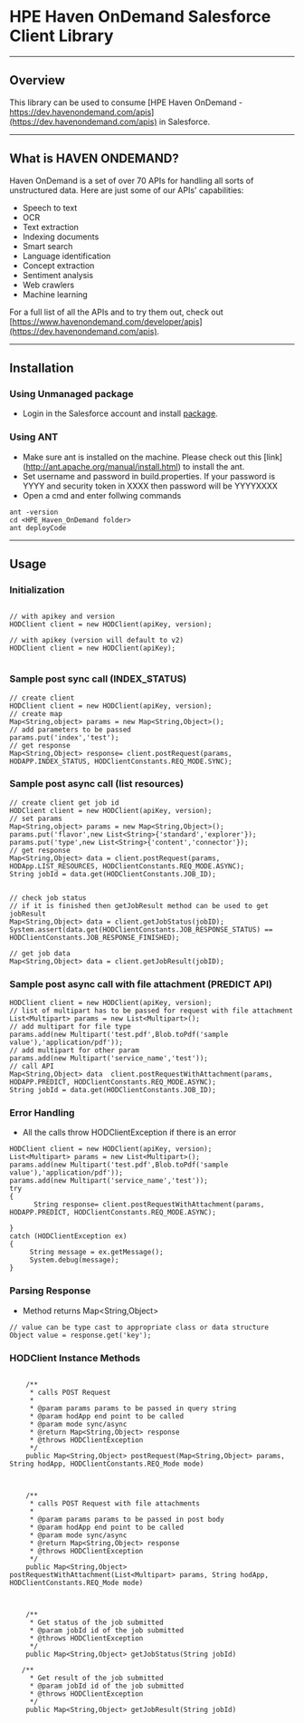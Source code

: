 # HPE Haven OnDemand Salesforce Client Library

----
## Overview
This library can be used to consume [HPE Haven OnDemand - https://dev.havenondemand.com/apis](https://dev.havenondemand.com/apis) in Salesforce. 

----
## What is HAVEN ONDEMAND?
Haven OnDemand is a set of over 70 APIs for handling all sorts of unstructured data. Here are just some of our APIs' capabilities:

- Speech to text
- OCR
- Text extraction
- Indexing documents
- Smart search
- Language identification
- Concept extraction
- Sentiment analysis
- Web crawlers
- Machine learning

For a full list of all the APIs and to try them out, check out [https://www.havenondemand.com/developer/apis](https://dev.havenondemand.com/apis).

----
## Installation

### Using Unmanaged package

- Login in the Salesforce account and install [package](https://login.salesforce.com/packaging/installPackage.apexp?p0=04t280000006YVp).

### Using ANT

- Make sure ant is installed on the machine. Please check out this [link] (http://ant.apache.org/manual/install.html) to install the ant.
- Set username and password in build.properties. If your password is YYYY and security token in XXXX then password will be YYYYXXXX
- Open a cmd and enter follwing commands
```
ant -version
cd <HPE_Haven_OnDemand folder>
ant deployCode
```
----
## Usage

### Initialization

``` Apex

// with apikey and version
HODClient client = new HODClient(apiKey, version);

// with apikey (version will default to v2)
HODClient client = new HODClient(apiKey);


```
### Sample post sync call (INDEX_STATUS)

``` Apex
// create client
HODClient client = new HODClient(apiKey, version);
// create map
Map<String,object> params = new Map<String,Object>(); 
// add parameters to be passed
params.put('index','test');
// get response
Map<String,Object> response= client.postRequest(params, HODAPP.INDEX_STATUS, HODClientConstants.REQ_MODE.SYNC);
```

### Sample post async call (list resources)

``` Apex
// create client get job id
HODClient client = new HODClient(apiKey, version);
// set params
Map<String,object> params = new Map<String,Object>(); 
params.put('flavor',new List<String>{'standard','explorer'});
params.put('type',new List<String>{'content','connector'});
// get response
Map<String,Object> data = client.postRequest(params, HODApp.LIST_RESOURCES, HODClientConstants.REQ_MODE.ASYNC);
String jobId = data.get(HODClientConstants.JOB_ID);


// check job status
// if it is finished then getJobResult method can be used to get jobResult
Map<String,Object> data = client.getJobStatus(jobID);
System.assert(data.get(HODClientConstants.JOB_RESPONSE_STATUS) == HODClientConstants.JOB_RESPONSE_FINISHED);

// get job data
Map<String,Object> data = client.getJobResult(jobID);

```

### Sample post async call with file attachment (PREDICT API)

``` Apex
HODClient client = new HODClient(apiKey, version);
// list of multipart has to be passed for request with file attachment
List<Multipart> params = new List<Multipart>(); 
// add multipart for file type
params.add(new Multipart('test.pdf',Blob.toPdf('sample value'),'application/pdf'));
// add multipart for other param
params.add(new Multipart('service_name','test'));
// call API
Map<String,Object> data  client.postRequestWithAttachment(params, HODAPP.PREDICT, HODClientConstants.REQ_MODE.ASYNC);
String jobId = data.get(HODClientConstants.JOB_ID);

```

### Error Handling

- All the calls throw HODClientException  if there is an error
``` Apex
HODClient client = new HODClient(apiKey, version);
List<Multipart> params = new List<Multipart>(); 
params.add(new Multipart('test.pdf',Blob.toPdf('sample value'),'application/pdf'));
params.add(new Multipart('service_name','test'));
try
{
      String response= client.postRequestWithAttachment(params, HODAPP.PREDICT, HODClientConstants.REQ_MODE.ASYNC);
        
}
catch (HODClientException ex)
{
     String message = ex.getMessage();
     System.debug(message);
}

```
### Parsing Response

- Method returns Map<String,Object>
``` Apex
// value can be type cast to appropriate class or data structure
Object value = response.get('key');

```

### HODClient Instance Methods

``` Apex

    /**
     * calls POST Request
     *
     * @param params params to be passed in query string
     * @param hodApp end point to be called
     * @param mode sync/async
     * @return Map<String,Object> response
     * @throws HODClientException 
     */ 
    public Map<String,Object> postRequest(Map<String,Object> params, String hodApp, HODClientConstants.REQ_Mode mode)


```

``` Apex

    /**
     * calls POST Request with file attachments
     *
     * @param params params to be passed in post body
     * @param hodApp end point to be called
     * @param mode sync/async
     * @return Map<String,Object> response 
     * @throws HODClientException
     */ 
    public Map<String,Object> postRequestWithAttachment(List<Multipart> params, String hodApp, HODClientConstants.REQ_Mode mode)


```

``` Apex

    /**
     * Get status of the job submitted
     * @param jobId id of the job submitted
     * @throws HODClientException
     */
    public Map<String,Object> getJobStatus(String jobId)
```

``` Apex
   /**
     * Get result of the job submitted
     * @param jobId id of the job submitted
     * @throws HODClientException
     */
    public Map<String,Object> getJobResult(String jobId)
```
